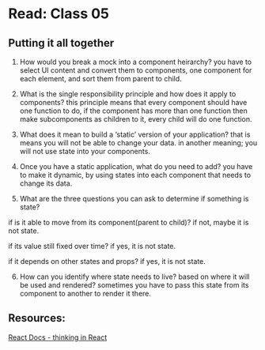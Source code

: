 # Read: Class 05
## Putting it all together

1. How would you break a mock into a component heirarchy?
you have to select UI content and convert them to components, one component for each element, and sort them from parent to child.

2. What is the single responsibility principle and how does it apply to components?
this principle means that every component should have one function to do, if the component has more than one function then make subcomponents as children to it,
every child will do one function.

3. What does it mean to build a ‘static’ version of your application?
that is means you will not be able to change your data. in another meaning; you will not use state into your components.

4. Once you have a static application, what do you need to add?
 you have to make it dynamic, by using states into each component that needs to change its data.
 
5. What are the three questions you can ask to determine if something is state?

if is it able to move from its component(parent to child)? if not, maybe it is not state.

if its value still fixed over time? if yes, it is not state.

if it depends on other states and props? if yes, it is not state.

6.  How can you identify where state needs to live?
based on where it will be used and rendered? sometimes you have to pass this state from its component to another to render it there.



## Resources:
[React Docs - thinking in React](https://reactjs.org/docs/thinking-in-react.html)
